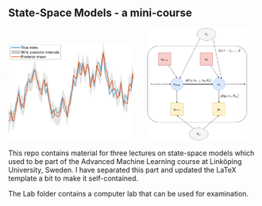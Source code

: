## State-Space Models - a mini-course     

<img src="StateUncertaintyCrop.png" width="50%" class="center" alt = "Graphical model state space"> &nbsp; &nbsp; &nbsp; <img src="StateSpaceWithControlPlate.png" width="40%" class="center" alt = "Graphical model state space">

This repo contains material for three lectures on state-space models which used to be part of the Advanced Machine Learning course at Linköping University, Sweden. I have separated this part and updated the LaTeX template a bit to make it self-contained.

The Lab folder contains a computer lab that can be used for examination.
